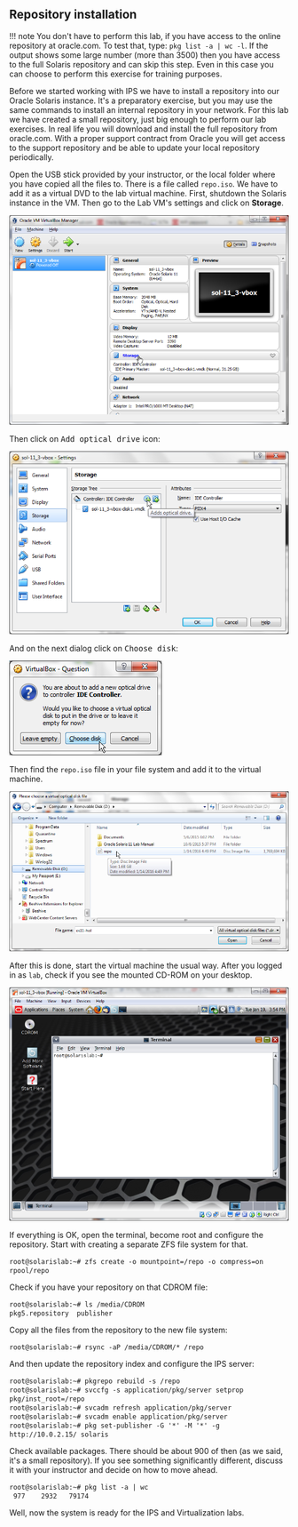Repository installation
------------------------

!!! note 
    You don't have to perform this lab, if you have access to the
    online repository at oracle.com. To test that, type:
    `pkg list -a | wc -l`. If the output shows some large number (more
    than 3500) then you have access to the full Solaris repository and can
    skip this step. Even in this case you can choose to perform this
    exercise for training purposes.

Before we started working with IPS we have to install a repository into
our Oracle Solaris instance. It's a preparatory exercise, but you may
use the same commands to install an internal repository in your network.
For this lab we have created a small repository, just big enough to
perform our lab exercises. In real life you will download and install
the full repository from oracle.com. With a proper support contract from
Oracle you will get access to the support repository and be able to
update your local repository periodically.

Open the USB stick provided by your instructor, or the local folder
where you have copied all the files to. There is a file called
`repo.iso`. We have to add it as a virtual DVD to the lab virtual
machine. First, shutdown the Solaris instance in the VM. Then go to the
Lab VM's settings and click on **Storage**.

![VM Storage](/img/VM-Storage.png)

Then click on <kbd>Add optical drive</kbd> icon:

![VM optical drive](/img/VM-optical%20drive.png)

And on the next dialog click on <kbd>Choose disk</kbd>:

![VM optical file](/img/VM-optical%20file.png)

Then find the `repo.iso` file in your file system and add it to the
virtual machine.

![VM repo disk](/img/VM-repo%20disk.png)

After this is done, start the virtual machine the usual way. After you
logged in as `lab`, check if you see the mounted CD-ROM on your desktop.

![Desktop with CD](/img/Desktop%20with%20CD.png)

If everything is OK, open the terminal, become root and configure the
repository. Start with creating a separate ZFS file system for that.

``` console
root@solarislab:~# zfs create -o mountpoint=/repo -o compress=on rpool/repo
```

Check if you have your repository on that CDROM file:

``` console
root@solarislab:~# ls /media/CDROM
pkg5.repository  publisher
```

Copy all the files from the repository to the new file system:

``` console
root@solarislab:~# rsync -aP /media/CDROM/* /repo
```

And then update the repository index and configure the IPS server:

``` console
root@solarislab:~# pkgrepo rebuild -s /repo
root@solarislab:~# svccfg -s application/pkg/server setprop pkg/inst_root=/repo
root@solarislab:~# svcadm refresh application/pkg/server
root@solarislab:~# svcadm enable application/pkg/server
root@solarislab:~# pkg set-publisher -G '*' -M '*' -g http://10.0.2.15/ solaris
```

Check available packages. There should be about 900 of then (as we said,
it's a small repository). If you see something significantly different,
discuss it with your instructor and decide on how to move ahead.

``` console
root@solarislab:~# pkg list -a | wc
 977    2932   79174
```

Well, now the system is ready for the IPS and Virtualization labs.

